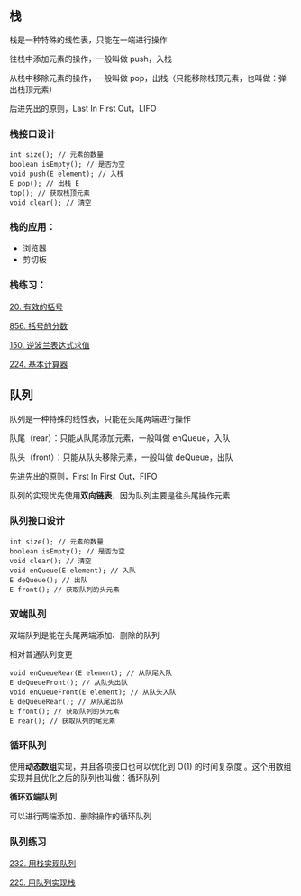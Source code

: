 ## 栈

栈是一种特殊的线性表，只能在一端进行操作

往栈中添加元素的操作，一般叫做 push，入栈 

从栈中移除元素的操作，一般叫做 pop，出栈（只能移除栈顶元素，也叫做：弹出栈顶元素）

后进先出的原则，Last In First Out，LIFO

### 栈接口设计

```
int size(); // 元素的数量 
boolean isEmpty(); // 是否为空 
void push(E element); // 入栈 
E pop(); // 出栈 E 
top(); // 获取栈顶元素 
void clear(); // 清空
```

### 栈的应用：

- 浏览器
- 剪切板

### 栈练习：

[20. 有效的括号](https://leetcode.cn/problems/valid-parentheses/)

[856. 括号的分数](https://leetcode.cn/problems/score-of-parentheses/)

[150. 逆波兰表达式求值](https://leetcode.cn/problems/evaluate-reverse-polish-notation/)

[224. 基本计算器](https://leetcode.cn/problems/basic-calculator/)

## 队列

队列是一种特殊的线性表，只能在头尾两端进行操作

队尾（rear）：只能从队尾添加元素，一般叫做 enQueue，入队 

队头（front）：只能从队头移除元素，一般叫做 deQueue，出队 

先进先出的原则，First In First Out，FIFO

队列的实现优先使用**双向链表**，因为队列主要是往头尾操作元素

### 队列接口设计

```
int size(); // 元素的数量 
boolean isEmpty(); // 是否为空 
void clear(); // 清空 
void enQueue(E element); // 入队 
E deQueue(); // 出队 
E front(); // 获取队列的头元素
```

### 双端队列

双端队列是能在头尾两端添加、删除的队列

相对普通队列变更

```
void enQueueRear(E element); // 从队尾入队
E deQueueFront(); // 从队头出队 
void enQueueFront(E element); // 从队头入队 
E deQueueRear(); // 从队尾出队 
E front(); // 获取队列的头元素 
E rear(); // 获取队列的尾元素
```

### 循环队列

使用**动态数组**实现，并且各项接口也可以优化到 O(1) 的时间复杂度 。这个用数组实现并且优化之后的队列也叫做：循环队列

**循环双端队列**

可以进行两端添加、删除操作的循环队列

### 队列练习

[232. 用栈实现队列](https://leetcode.cn/problems/implement-queue-using-stacks/)

[225. 用队列实现栈](https://leetcode.cn/problems/implement-stack-using-queues/)

